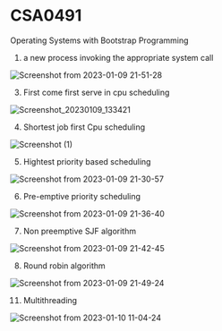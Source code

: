 # CSA0491
Operating Systems with Bootstrap Programming

1) a new process invoking the appropriate system call

![Screenshot from 2023-01-09 21-51-28](https://user-images.githubusercontent.com/113926615/211356545-e647a4ae-8805-492a-9389-7e1523519a29.png)


3) First come first serve in cpu scheduling

![Screenshot_20230109_133421](https://user-images.githubusercontent.com/113926615/211265304-96f167fd-cfe6-4e1c-9c3f-62d8bb6ae1d3.png)

4) Shortest job first Cpu scheduling

![Screenshot (1)](https://user-images.githubusercontent.com/113926615/211268380-ba7017f4-621d-4222-abaa-bf2cd1e2ce0d.png)

5) Hightest priority based scheduling

![Screenshot from 2023-01-09 21-30-57](https://user-images.githubusercontent.com/113926615/211352283-85e1cd5f-4dff-4d1f-bb59-2bdbb9c56ba9.png)

6) Pre-emptive priority scheduling

![Screenshot from 2023-01-09 21-36-40](https://user-images.githubusercontent.com/113926615/211353927-e3fd88ce-2570-434d-9fc6-634827b31421.png)

7) Non preemptive SJF algorithm

![Screenshot from 2023-01-09 21-42-45](https://user-images.githubusercontent.com/113926615/211354688-6378bbdc-c3a9-4ace-94d2-a8ab8cadf417.png)

8) Round robin algorithm

![Screenshot from 2023-01-09 21-49-24](https://user-images.githubusercontent.com/113926615/211356013-930756da-1494-400a-8671-228b62c633ed.png)

11) Multithreading 

![Screenshot from 2023-01-10 11-04-24](https://user-images.githubusercontent.com/113926615/211469922-c056ea2a-1d7a-4693-9c87-0c9355861a99.png)



